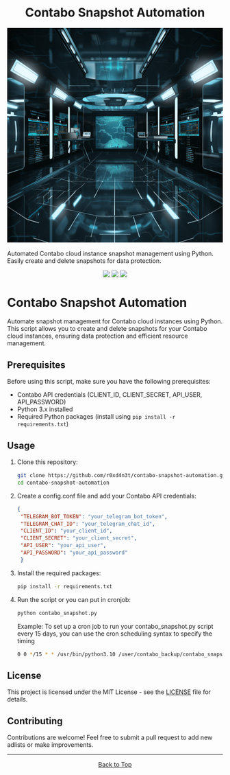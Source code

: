<a id="top"></a>

#

<h1 align="center">
Contabo Snapshot Automation
</h1>

<p align="center"> 
  <kbd>
<img src="https://raw.githubusercontent.com/r0xd4n3t/contabo-snapshot-automation/main/img/contabo.png"></img>
  </kbd>
</p>
Automated Contabo cloud instance snapshot management using Python. Easily create and delete snapshots for data protection.

<p align="center">
<img src="https://img.shields.io/github/last-commit/r0xd4n3t/contabo-snapshot-automation?style=flat">
<img src="https://img.shields.io/github/stars/r0xd4n3t/contabo-snapshot-automation?color=brightgreen">
<img src="https://img.shields.io/github/forks/r0xd4n3t/contabo-snapshot-automation?color=brightgreen">
</p>

# Contabo Snapshot Automation

Automate snapshot management for Contabo cloud instances using Python. This script allows you to create and delete snapshots for your Contabo cloud instances, ensuring data protection and efficient resource management.

## Prerequisites

Before using this script, make sure you have the following prerequisites:

- Contabo API credentials (CLIENT_ID, CLIENT_SECRET, API_USER, API_PASSWORD)
- Python 3.x installed
- Required Python packages (install using `pip install -r requirements.txt`)

## Usage

1. Clone this repository:

   ```bash
   git clone https://github.com/r0xd4n3t/contabo-snapshot-automation.git
   cd contabo-snapshot-automation

2. Create a config.conf file and add your Contabo API credentials:
   ```json
   {
    "TELEGRAM_BOT_TOKEN": "your_telegram_bot_token",
    "TELEGRAM_CHAT_ID": "your_telegram_chat_id",
    "CLIENT_ID": "your_client_id",
    "CLIENT_SECRET": "your_client_secret",
    "API_USER": "your_api_user",
    "API_PASSWORD": "your_api_password"
    }
    ```

3. Install the required packages:
   ```bash
   pip install -r requirements.txt

4. Run the script or you can put in cronjob:
   ```bash
   python contabo_snapshot.py
   ```
   Example: To set up a cron job to run your contabo_snapshot.py script every 15 days, you can use the cron scheduling syntax to specify the timing
   ```bash
   0 0 */15 * * /usr/bin/python3.10 /user/contabo_backup/contabo_snapshot.py
   ```

## License

This project is licensed under the MIT License - see the [LICENSE](LICENSE) file for details.

## Contributing

Contributions are welcome! Feel free to submit a pull request to add new adlists or make improvements.

---


<p align="center"><a href=#top>Back to Top</a></p>
